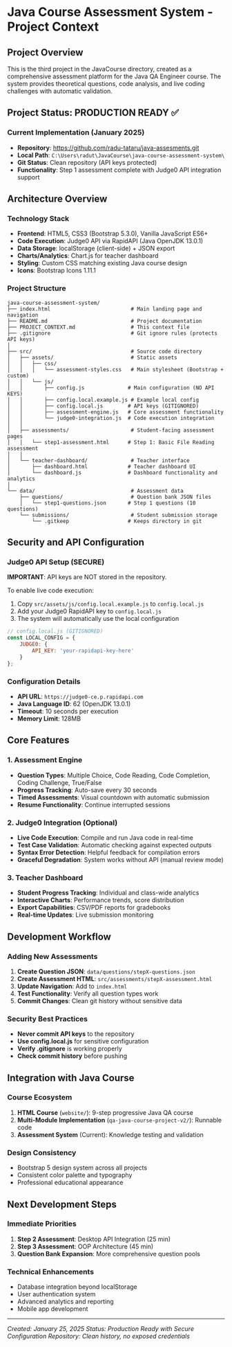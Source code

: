 # Java Course Assessment System - Project Context

## Project Overview
This is the third project in the JavaCourse directory, created as a comprehensive assessment platform for the Java QA Engineer course. The system provides theoretical questions, code analysis, and live coding challenges with automatic validation.

## Project Status: PRODUCTION READY ✅

### Current Implementation (January 2025)
- **Repository**: https://github.com/radu-tataru/java-assesments.git
- **Local Path**: `C:\Users\radut\JavaCourse\java-course-assessment-system\`
- **Git Status**: Clean repository (API keys protected)
- **Functionality**: Step 1 assessment complete with Judge0 API integration support

## Architecture Overview

### Technology Stack
- **Frontend**: HTML5, CSS3 (Bootstrap 5.3.0), Vanilla JavaScript ES6+
- **Code Execution**: Judge0 API via RapidAPI (Java OpenJDK 13.0.1)
- **Data Storage**: localStorage (client-side) + JSON export
- **Charts/Analytics**: Chart.js for teacher dashboard
- **Styling**: Custom CSS matching existing Java course design
- **Icons**: Bootstrap Icons 1.11.1

### Project Structure
```
java-course-assessment-system/
├── index.html                          # Main landing page and navigation
├── README.md                           # Project documentation
├── PROJECT_CONTEXT.md                  # This context file
├── .gitignore                          # Git ignore rules (protects API keys)
│
├── src/                                # Source code directory
│   ├── assets/                         # Static assets
│   │   ├── css/
│   │   │   └── assessment-styles.css   # Main stylesheet (Bootstrap + custom)
│   │   └── js/
│   │       ├── config.js              # Main configuration (NO API KEYS)
│   │       ├── config.local.example.js # Example local config
│   │       ├── config.local.js        # API keys (GITIGNORED)
│   │       ├── assessment-engine.js   # Core assessment functionality
│   │       └── judge0-integration.js  # Code execution integration
│   │
│   ├── assessments/                    # Student-facing assessment pages
│   │   └── step1-assessment.html      # Step 1: Basic File Reading assessment
│   │
│   └── teacher-dashboard/              # Teacher interface
│       ├── dashboard.html             # Teacher dashboard UI
│       └── dashboard.js               # Dashboard functionality and analytics
│
└── data/                               # Assessment data
    ├── questions/                      # Question bank JSON files
    │   └── step1-questions.json       # Step 1 questions (10 questions)
    └── submissions/                    # Student submission storage
        └── .gitkeep                   # Keeps directory in git
```

## Security and API Configuration

### Judge0 API Setup (SECURE)
**IMPORTANT**: API keys are NOT stored in the repository.

To enable live code execution:
1. Copy `src/assets/js/config.local.example.js` to `config.local.js`
2. Add your Judge0 RapidAPI key to `config.local.js`
3. The system will automatically use the local configuration

```javascript
// config.local.js (GITIGNORED)
const LOCAL_CONFIG = {
    JUDGE0: {
        API_KEY: 'your-rapidapi-key-here'
    }
};
```

### Configuration Details
- **API URL**: `https://judge0-ce.p.rapidapi.com`
- **Java Language ID**: 62 (OpenJDK 13.0.1)
- **Timeout**: 10 seconds per execution
- **Memory Limit**: 128MB

## Core Features

### 1. Assessment Engine
- **Question Types**: Multiple Choice, Code Reading, Code Completion, Coding Challenge, True/False
- **Progress Tracking**: Auto-save every 30 seconds
- **Timed Assessments**: Visual countdown with automatic submission
- **Resume Functionality**: Continue interrupted sessions

### 2. Judge0 Integration (Optional)
- **Live Code Execution**: Compile and run Java code in real-time
- **Test Case Validation**: Automatic checking against expected outputs
- **Syntax Error Detection**: Helpful feedback for compilation errors
- **Graceful Degradation**: System works without API (manual review mode)

### 3. Teacher Dashboard
- **Student Progress Tracking**: Individual and class-wide analytics
- **Interactive Charts**: Performance trends, score distribution
- **Export Capabilities**: CSV/PDF reports for gradebooks
- **Real-time Updates**: Live submission monitoring

## Development Workflow

### Adding New Assessments
1. **Create Question JSON**: `data/questions/stepX-questions.json`
2. **Create Assessment HTML**: `src/assessments/stepX-assessment.html`
3. **Update Navigation**: Add to `index.html`
4. **Test Functionality**: Verify all question types work
5. **Commit Changes**: Clean git history without sensitive data

### Security Best Practices
- **Never commit API keys** to the repository
- **Use config.local.js** for sensitive configuration
- **Verify .gitignore** is working properly
- **Check commit history** before pushing

## Integration with Java Course

### Course Ecosystem
1. **HTML Course** (`website/`): 9-step progressive Java QA course
2. **Multi-Module Implementation** (`qa-java-course-project-v2/`): Runnable code
3. **Assessment System** (Current): Knowledge testing and validation

### Design Consistency
- Bootstrap 5 design system across all projects
- Consistent color palette and typography
- Professional educational appearance

## Next Development Steps

### Immediate Priorities
1. **Step 2 Assessment**: Desktop API Integration (25 min)
2. **Step 3 Assessment**: OOP Architecture (45 min)
3. **Question Bank Expansion**: More comprehensive question pools

### Technical Enhancements
- Database integration beyond localStorage
- User authentication system
- Advanced analytics and reporting
- Mobile app development

---

*Created: January 25, 2025*
*Status: Production Ready with Secure Configuration*
*Repository: Clean history, no exposed credentials*